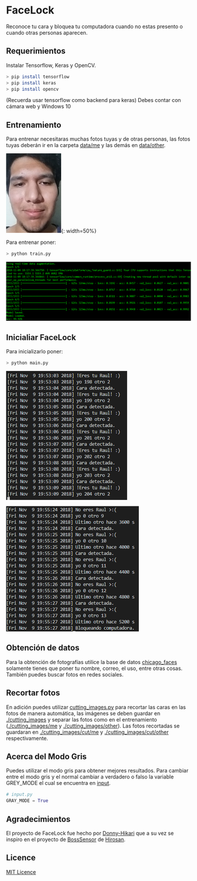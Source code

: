 # FaceLock  
Reconoce tu cara y bloquea tu computadora cuando no estas presento o cuando otras personas aparecen.

## Requerimientos
Instalar Tensorflow, Keras y OpenCV.  
```  bash
> pip install tensorflow  
> pip install keras  
> pip install opencv  
```  
(Recuerda usar tensorflow como backend para keras)
Debes contar con cámara web y Windows 10

## Entrenamiento
Para entrenar necesitaras muchas fotos tuyas y de otras personas, las fotos tuyas deberán ir en la carpeta
[data/me](./data/me) y las demás en [data/other](./data/other).

![face_example](./readme_res/face_example.jpg){: width=50%}

Para entrenar poner:

``` bash
> python train.py
```

![training](./readme_res/training.png)

## Inicialiar FaceLock
Para inicializarlo poner:

``` bash
> python main.py
```

![me](./readme_res/main1.png)

![blocking](./readme_res/main2.png)

## Obtención de datos
Para la obtención de fotografías utilice la base de datos [chicago_faces](https://chicagofaces.org/default/) solamente tienes que poner
tu nombre, correo, el uso, entre otras cosas. También puedes buscar fotos en redes sociales.

## Recortar fotos
En adición puedes utilizar [cutting_images.py](./cutting_images.py) para recortar las caras en las fotos de manera automática, las imágenes se deben guardar en [./cutting_images](./cutting_images) y separar las fotos como en el entrenamiento ([./cutting_images/me](./cutting_images/me) y [./cutting_images/other](./cutting_images/other)). Las fotos recortadas se guardaran en [./cutting_images/cut/me](./cutting_images/cut/me) y [./cutting_images/cut/other](./cutting_images/cut/other) respectivamente.

## Acerca del Modo Gris
Puedes utilizar el modo gris para obtener mejores resultados. Para cambiar entre el modo gris y el normal
cambiar a verdadero o falso la variable GREY_MODE el cual se encuentra en [input](./input.py).
  
``` python
# input.py  
GRAY_MODE = True 
```  

## Agradecimientos  
El proyecto de FaceLock fue hecho por [Donny-Hikari](https://github.com/Donny-Hikari) que a su vez se inspiro en el proyecto de [BossSensor](https://github.com/Hironsan/BossSensor) de [Hirosan](https://github.com/Hironsan).

## Licence  
[MIT Licence](./LICENSE)  